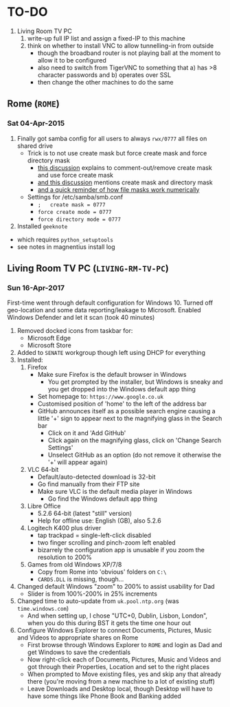 # TO-DO
1. Living Room TV PC
   1. write-up full IP list and assign a fixed-IP to this machine
   1. think on whether to install VNC to allow tunnelling-in from outside
      * though the broadband router is not playing ball at the moment to allow it to be configured
      * also need to switch from TigerVNC to something that a) has >8 character passwords and b) operates over SSL
      * then change the other machines to do the same

## Rome (`ROME`)
### Sat 04-Apr-2015
1. Finally got samba config for all users to always `rwx/0777` all files on shared drive
   * Trick is to not use create mask but force create mask and force directory mask
     * [this discussion](http://serverfault.com/questions/562875/samba-default-file-creation-mask-calculation) explains to comment-out/remove create mask and use force create mask
     * [and this discussion](https://lists.samba.org/archive/samba/2003-March/063429.html) mentions create mask and directory mask
     * [and a quick reminder of how file masks work numerically](http://www.computerhope.com/unix/uchmod.htm)
   * Settings for /etc/samba/smb.conf
     * `;   create mask = 0777`
     * `force create mode = 0777`
     * `force directory mode = 0777`
1. Installed `geeknote`
  * which requires `python_setuptools`
  * see notes in magnentius install log

## Living Room TV PC (`LIVING-RM-TV-PC`)
### Sun 16-Apr-2017
First-time went through default configuration for Windows 10.  Turned off geo-location and some data reporting/leakage to Microsoft.  Enabled Windows Defender and let it scan (took 40 minutes)

1. Removed docked icons from taskbar for:
   * Microsoft Edge
   * Microsoft Store
1. Added to `SENATE` workgroup though left using DHCP for everything
1. Installed:
   1. Firefox
      * Make sure Firefox is the default browser in Windows
        * You get prompted by the installer, but Windows is sneaky and you get dropped into the Windows default app thing
      * Set homepage to: `https://www.google.co.uk`
      * Customised position of 'home' to the left of the address bar
      * GitHub announces itself as a possible search engine causing a little '+' sign to appear next to the magnifying glass in the Search bar
        * Click on it and 'Add GitHub'
        * Click again on the magnifying glass, click on 'Change Search Settings'
        * Unselect GitHub as an option (do not remove it otherwise the '+' will appear again)
   1. VLC 64-bit
      * Default/auto-detected download is 32-bit
      * Go find manually from their FTP site
      * Make sure VLC is the default media player in Windows
        * Go find the Windows default app thing
   1. Libre Office
      * 5.2.6 64-bit (latest "still" version)
      * Help for offline use: English (GB), also 5.2.6
   1. Logitech K400 plus driver
      * tap trackpad = single-left-click disabled
      * two finger scrolling and pinch-zoom left enabled
      * bizarrely the configuration app is unusable if you zoom the resolution to 200%
   1. Games from old Windows XP/7/8
      * Copy from Rome into 'obvious' folders on `C:\`
      * `CARDS.DLL` is missing, though...
1. Changed default Windows "zoom" to 200% to assist usability for Dad
   * Slider is from 100%-200% in 25% increments
1. Changed time to auto-update from `uk.pool.ntp.org` (was `time.windows.com`)
   * And when setting up, I chose "UTC+0, Dublin, Lisbon, London", when you do this during BST it gets the time one hour out
1. Configure Windows Explorer to connect Documents, Pictures, Music and Videos to appropriate shares on Rome
   * First browse through Windows Explorer to `ROME` and login as Dad and get Windows to save the credentials
   * Now right-click each of Documents, Pictures, Music and Videos and got through their Properties, Location and set to the right places
   * When prompted to Move existing files, yes and skip any that already there (you're moving from a new machine to a lot of existing stuff)
   * Leave Downloads and Desktop local, though Desktop will have to have some things like Phone Book and Banking added
